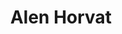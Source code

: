 ---
SICRIS: 15295
draft: false
fixName: alen_horvat
location: null
mailInfo: alen.horvat@ijs.si
officeHours: null
profName: Assist. Alen Horvat, MSc
profTitle: Collaborator
telephoneInfo: null
title: Alen Horvat
---